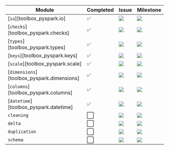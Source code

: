 | Module                                     | Completed | Issue | Milestone |
|--------------------------------------------|-----------|-------|-----------|
| [`io`][toolbox_pyspark.io]                 | ✅ | [![][issue-shield-io]][issue-url-io]                   | [![][milestone-shield-io]][milestone-url-io]                   |
| [`checks`][toolbox_pyspark.checks]         | ✅ | [![][issue-shield-checks]][issue-url-checks]           | [![][milestone-shield-checks]][milestone-url-checks]           |
| [`types`][toolbox_pyspark.types]           | ✅ | [![][issue-shield-types]][issue-url-types]             | [![][milestone-shield-types]][milestone-url-types]             |
| [`keys`][toolbox_pyspark.keys]             | ✅ | [![][issue-shield-keys]][issue-url-keys]               | [![][milestone-shield-keys]][milestone-url-keys]               |
| [`scale`][toolbox_pyspark.scale]           | ✅ | [![][issue-shield-scale]][issue-url-scale]             | [![][milestone-shield-scale]][milestone-url-scale]             |
| [`dimensions`][toolbox_pyspark.dimensions] | ✅ | [![][issue-shield-dimensions]][issue-url-dimensions]   | [![][milestone-shield-dimensions]][milestone-url-dimensions]   |
| [`columns`][toolbox_pyspark.columns]       | ✅ | [![][issue-shield-columns]][issue-url-columns]         | [![][milestone-shield-columns]][milestone-url-columns]         |
| [`datetime`][toolbox_pyspark.datetime]     | ✅ | [![][issue-shield-datetime]][issue-url-datetime]       | [![][milestone-shield-datetime]][milestone-url-datetime]       |
| `cleaning`                                 | ⬜ | [![][issue-shield-cleaning]][issue-url-cleaning]       | [![][milestone-shield-cleaning]][milestone-url-cleaning]       |
| `delta`                                    | ⬜ | [![][issue-shield-delta]][issue-url-delta]             | [![][milestone-shield-delta]][milestone-url-delta]             |
| `duplication`                              | ⬜ | [![][issue-shield-duplication]][issue-url-duplication] | [![][milestone-shield-duplication]][milestone-url-duplication] |
| `schema`                                   | ⬜ | [![][issue-shield-schema]][issue-url-schema]           | [![][milestone-shield-schema]][milestone-url-schema]           |

[issue-shield-io]: https://img.shields.io/github/issues/detail/state/data-science-extensions/toolbox-pyspark/7
[issue-shield-checks]: https://img.shields.io/github/issues/detail/state/data-science-extensions/toolbox-pyspark/14
[issue-shield-cleaning]: https://img.shields.io/github/issues/detail/state/data-science-extensions/toolbox-pyspark/13
[issue-shield-columns]: https://img.shields.io/github/issues/detail/state/data-science-extensions/toolbox-pyspark/12
[issue-shield-datetime]: https://img.shields.io/github/issues/detail/state/data-science-extensions/toolbox-pyspark/11
[issue-shield-delta]: https://img.shields.io/github/issues/detail/state/data-science-extensions/toolbox-pyspark/10
[issue-shield-dimensions]: https://img.shields.io/github/issues/detail/state/data-science-extensions/toolbox-pyspark/9
[issue-shield-duplication]: https://img.shields.io/github/issues/detail/state/data-science-extensions/toolbox-pyspark/11
[issue-shield-keys]: https://img.shields.io/github/issues/detail/state/data-science-extensions/toolbox-pyspark/6
[issue-shield-scale]: https://img.shields.io/github/issues/detail/state/data-science-extensions/toolbox-pyspark/5
[issue-shield-schema]: https://img.shields.io/github/issues/detail/state/data-science-extensions/toolbox-pyspark/2
[issue-shield-types]: https://img.shields.io/github/issues/detail/state/data-science-extensions/toolbox-pyspark/1
[issue-url-io]: https://github.com/data-science-extensions/toolbox-pyspark/issues/7
[issue-url-checks]: https://github.com/data-science-extensions/toolbox-pyspark/issues/14
[issue-url-cleaning]: https://github.com/data-science-extensions/toolbox-pyspark/issues/13
[issue-url-columns]: https://github.com/data-science-extensions/toolbox-pyspark/issues/12
[issue-url-datetime]: https://github.com/data-science-extensions/toolbox-pyspark/issues/11
[issue-url-delta]: https://github.com/data-science-extensions/toolbox-pyspark/issues/10
[issue-url-dimensions]: https://github.com/data-science-extensions/toolbox-pyspark/issues/9
[issue-url-duplication]: https://github.com/data-science-extensions/toolbox-pyspark/issues/11
[issue-url-keys]: https://github.com/data-science-extensions/toolbox-pyspark/issues/6
[issue-url-scale]: https://github.com/data-science-extensions/toolbox-pyspark/issues/5
[issue-url-schema]: https://github.com/data-science-extensions/toolbox-pyspark/issues/2
[issue-url-types]: https://github.com/data-science-extensions/toolbox-pyspark/issues/1
[milestone-shield-io]: https://img.shields.io/github/milestones/progress/data-science-extensions/toolbox-pyspark/7
[milestone-shield-checks]: https://img.shields.io/github/milestones/progress/data-science-extensions/toolbox-pyspark/13
[milestone-shield-cleaning]: https://img.shields.io/github/milestones/progress/data-science-extensions/toolbox-pyspark/12
[milestone-shield-columns]: https://img.shields.io/github/milestones/progress/data-science-extensions/toolbox-pyspark/14
[milestone-shield-datetime]: https://img.shields.io/github/milestones/progress/data-science-extensions/toolbox-pyspark/11
[milestone-shield-delta]: https://img.shields.io/github/milestones/progress/data-science-extensions/toolbox-pyspark/10
[milestone-shield-dimensions]: https://img.shields.io/github/milestones/progress/data-science-extensions/toolbox-pyspark/9
[milestone-shield-duplication]: https://img.shields.io/github/milestones/progress/data-science-extensions/toolbox-pyspark/8
[milestone-shield-keys]: https://img.shields.io/github/milestones/progress/data-science-extensions/toolbox-pyspark/6
[milestone-shield-scale]: https://img.shields.io/github/milestones/progress/data-science-extensions/toolbox-pyspark/5
[milestone-shield-schema]: https://img.shields.io/github/milestones/progress/data-science-extensions/toolbox-pyspark/4
[milestone-shield-types]: https://img.shields.io/github/milestones/progress/data-science-extensions/toolbox-pyspark/1
[milestone-url-io]: https://github.com/data-science-extensions/toolbox-pyspark/milestone/7
[milestone-url-checks]: https://github.com/data-science-extensions/toolbox-pyspark/milestone/13
[milestone-url-cleaning]: https://github.com/data-science-extensions/toolbox-pyspark/milestone/12
[milestone-url-columns]: https://github.com/data-science-extensions/toolbox-pyspark/milestone/14
[milestone-url-datetime]: https://github.com/data-science-extensions/toolbox-pyspark/milestone/11
[milestone-url-delta]: https://github.com/data-science-extensions/toolbox-pyspark/milestone/10
[milestone-url-dimensions]: https://github.com/data-science-extensions/toolbox-pyspark/milestone/9
[milestone-url-duplication]: https://github.com/data-science-extensions/toolbox-pyspark/milestone/8
[milestone-url-keys]: https://github.com/data-science-extensions/toolbox-pyspark/milestone/6
[milestone-url-scale]: https://github.com/data-science-extensions/toolbox-pyspark/milestone/5
[milestone-url-schema]: https://github.com/data-science-extensions/toolbox-pyspark/milestone/4
[milestone-url-types]: https://github.com/data-science-extensions/toolbox-pyspark/milestone/1
